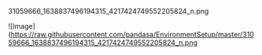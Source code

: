 31059666_1638837496194315_4217424749552205824_n.png

![Image](https://raw.githubusercontent.com/pandasa/EnvironmentSetup/master/31059666_1638837496194315_4217424749552205824_n.png
